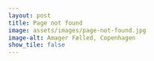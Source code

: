 ```yaml
---
layout: post
title: Page not found
image: assets/images/page-not-found.jpg
image-alt: Amager Fælled, Copenhagen
show_tile: false
---
```

